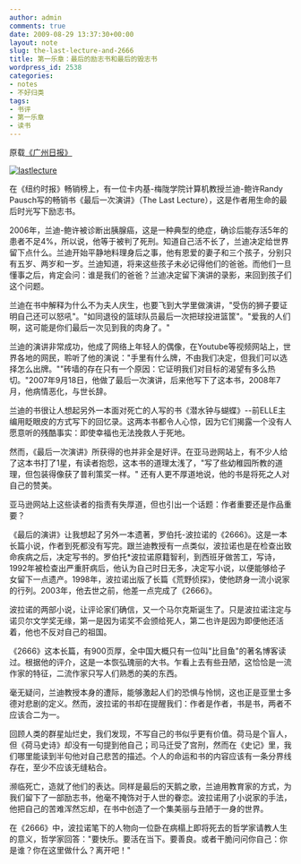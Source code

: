 ```yaml
---
author: admin
comments: true
date: 2009-08-29 13:37:30+00:00
layout: note
slug: the-last-lecture-and-2666
title: 第一乐章：最后的励志书和最后的毁志书
wordpress_id: 2538
categories:
- notes
- 不好归类
tags:
- 书评
- 第一乐章
- 读书
---
```


原载[《广州日报》](http://gzdaily.dayoo.com/html/2009-08/29/content_684303.htm)

[![lastlecture](http://farm3.static.flickr.com/2625/3866885803_6562b02ebb_m.jpg)](http://www.flickr.com/photos/lookoo/3866885803/)

在《纽约时报》畅销榜上，有一位卡内基-梅陇学院计算机教授兰迪-鲍许Randy Pausch写的畅销书《最后一次演讲》（The Last Lecture），这是作者用生命的最后时光写下励志书。

2006年，兰迪-鲍许被诊断出胰腺癌，这是一种典型的绝症，确诊后能存活5年的患者不足4%，所以说，他等于被判了死刑。知道自己活不长了，兰迪决定给世界留下点什么。兰迪开始平静地料理身后之事，他有恩爱的妻子和三个孩子，分别只有五岁、两岁和一岁。兰迪知道，将来这些孩子未必记得他们的爸爸。而他们一旦懂事之后，肯定会问：谁是我们的爸爸？兰迪决定留下演讲的录影，来回到孩子们这个问题。

兰迪在书中解释为什么不为夫人庆生，也要飞到大学里做演讲，"受伤的狮子要证明自己还可以怒吼"。"如同退役的篮球队员最后一次把球投进篮筐"。"爱我的人们啊，这可能是你们最后一次见到我的肉身了。"

兰迪的演讲非常成功，他成了网络上年轻人的偶像，在Youtube等视频网站上，世界各地的网民，聆听了他的演说："手里有什么牌，不由我们决定，但我们可以选择怎么出牌。""砖墙的存在只有一个原因：它证明我们对目标的渴望有多么热切。"2007年9月18日，他做了最后一次演讲，后来他写下了这本书，2008年7月，他病情恶化，与世长辞。

兰迪的书很让人想起另外一本面对死亡的人写的书《潜水钟与蝴蝶》--前ELLE主编用眨眼皮的方式写下的回忆录。这两本书都令人心惊，因为它们揭露一个没有人愿意听的残酷事实：即使幸福也无法挽救人于死地。

然而，《最后一次演讲》所获得的也并非全是好评。在亚马逊网站上，有不少人给了这本书打了1星，有读者抱怨，这本书的道理太浅了，"写了些幼稚园所教的道理，但包装得像获了普利策奖一样。" 还有人更不厚道地说，他的书是将死之人对自己的赞美。

亚马逊网站上这些读者的指责有失厚道，但也引出一个话题：作者重要还是作品重要？

《最后的演讲》让我想起了另外一本遗著，罗伯托-波拉诺的《2666》。这是一本长篇小说，作者到死都没有写完。跟兰迪教授有一点类似，波拉诺也是在检查出致命疾病之后，决定写书的。罗伯托*波拉诺原籍智利，到西班牙做苦工，写诗，1992年被检查出严重肝病后，他认为自己时日无多，决定写小说，以便能够给子女留下一点遗产。1998年，波拉诺出版了长篇《荒野侦探》，使他跻身一流小说家的行列。2003年，他去世之前，他差一点完成了《2666》。

波拉诺的两部小说，让评论家们确信，又一个马尔克斯诞生了。只是波拉诺注定与诺贝尔文学奖无缘，第一是因为诺奖不会颁给死人，第二也许是因为即便他还活着，他也不反对自己的祖国。

《2666》这本长篇，有900页厚，全中国大概只有一位叫"比目鱼"的著名博客读过。根据他的评介，这是一本恢弘瑰丽的大书。乍看上去有些丑陋，这恰恰是一流作家的特征，二流作家只写人们熟悉的美的东西。

毫无疑问，兰迪教授本身的遭际，能够激起人们的恐惧与怜悯，这也正是亚里士多德对悲剧的定义。然而，波拉诺的书却在提醒我们：作者是作者，书是书，两者不应该合二为一。

回顾人类的群星灿烂史，我们发现，不写自己的书似乎更有价值。荷马是个盲人，但《荷马史诗》却没有一句提到他自己；司马迁受了宫刑，然而在《史记》里，我们哪里能读到半句他对自己悲苦的描述。个人的命运和书的内容应该有一条分界线存在，至少不应该无缝粘合。

濒临死亡，造就了他们的表达。同样是最后的天鹅之歌，兰迪用教育家的方式，为我们留下了一部励志书，他毫不掩饰对于人世的眷恋。波拉诺用了小说家的手法，他把自己的苦难浑然忘却，在书中创造了一个集美丽与丑陋于一身的世界。

在《2666》中，波拉诺笔下的人物向一位卧在病榻上即将死去的哲学家请教人生的意义，哲学家回答："要快乐。要活在当下。要善良。或者干脆问问你自己：你是谁？你在这里做什么？离开吧！"
